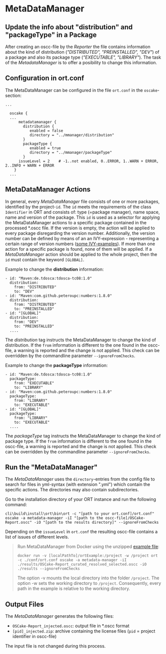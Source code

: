 # MetaDataManager
## Update the info about "distribution" and "packageType" in a Package

After creating an oscc-file by the *Reporter* the file contains information about the kind of distribution (*"DISTRIBUTED", "PREINSTALLED", "DEV"*) of a package and also its package type (*"EXECUTABLE", "LIBRARY"*). The task of the *MetadataManager* is to offer a posibility to change this information.

## Configuration in ort.conf
The MetaDataManager can be configured in the file `ort.conf` in the `oscake`-section:

```ort { {
...

  oscake {
  ...
      metadatamanager {
        distribution {
           enabled = false
           directory = "../mmanager/distribution"
        }
        packageType {
           enabled = true
           directory = "../mmanager/packageType"
        }
      issueLevel = 2	# -1..not enabled, 0..ERROR, 1..WARN + ERROR, 2..INFO + WARN + ERROR
    }
  ...
``` 

## MetaDataManager Actions
In general, every *MetaDataManager* file consists of one or more packages, identified by the project-`id`. The `id` meets the requirements of the class `Identifier` in ORT and consists of: type (=package manager), name space, name and version of the package. This `id` is used as a selector for applying the MetaDataManager actions to a specific package contained in the processed \*.oscc file. If the version is empty, the action will be applied to every package disregarding the version number. Additionally, the version number can be defined by means of an an IVY-expression - representing a certain range of version numbers ([some IVY-examples](http://ant.apache.org/ivy/history/2.4.0/settings/version-matchers.html)). If more than one action for a specific package is found, none of them will be applied. If a *MetaDataManager* action should be applied to the whole project, then the `id` must contain the keyword `[GLOBAL]`.

Example to change the **distribution** information:

```
- id: "Maven:de.tdosca:tdosca-tc08:1.0"
  distribution:
    from: "DISTRIBUTED"
    to: "DEV"
- id: "Maven:com.github.peteroupc:numbers:1.8.0"
  distribution:
    from: "DISTRIBUTED"
    to: "PREINSTALLED"
- id: "[GLOBAL]"
  distribution:
    from: "DEV"
    to: "PREINSTALLED"
  ....
```

The *distribution* tag instructs the MetaDataManager to change the kind of distribution. If the `from` information is different to the one found in the oscc-file, a warning is reported and the change is not applied. This check can be overridden by the commandline parameter `--ignoreFromChecks`.

Example to change the **packageType** information:

```
- id: "Maven:de.tdosca:tdosca-tc08:1.0"
  packageType:
    from: "EXECUTABLE"
    to: "LIBRARY"
- id: "Maven:com.github.peteroupc:numbers:1.8.0"
  packageType:
    from: "LIBRARY"
    to: "EXECUTABLE"
- id: "[GLOBAL]"
  packageType:
    from: "LIBRARY"
    to: "EXECUTABLE"
  ....
```

The *packageType* tag instructs the MetaDataManager to change the kind of package type. If the `from` information is different to the one found in the oscc-file, a warning is reported and the change is not applied. This check can be overridden by the commandline parameter `--ignoreFromChecks`.

## Run the "MetaDataManager"

The *MetaDataManager* uses the `directory`-entries from the config file to search for files in yml-syntax (with extension ".yml") which contain the specific actions. The directories may also contain subdirectories.

Go to the installation directory of your ORT instance and run the following command:

`cli\build\install\ort\bin\ort -c "[path to your ort.conf]/ort.conf" oscake -a metadata-manager -iI "[path to the oscc-file]/OSCake-Report.oscc" -iO "[path to the results directory]" --ignoreFromChecks`

Depending on the `issueLevel` in `ort.conf` the resulting oscc-file contains a list of issues of different levels.

> Run MetaDataManager from Docker using the unzipped [example file](./examples/versionMay2022/ortExample.zip):  
>
> `docker run -v [localPathTo]/ortExample:/project -w /project ort -c ./conf/ort.conf oscake -a metadata-manager -iI ./results/OSCake-Report_curated_resolved_selected.oscc -iO ./results --ignoreFromChecks`
>
> The option -v mounts the local directory into the folder `/project`. The option -w sets the working directory to `/project`. Consequently, every path in the example is relative to the working directory.

## Output Files
The *MetaDataManager* generates the following files:

* `OSCake-Report_injected.oscc`: output file in *.oscc format 
* `[pid]_injected.zip`: archive containing the license files (`pid` = project identifier in oscc-file)

The input file is not changed during this process.
